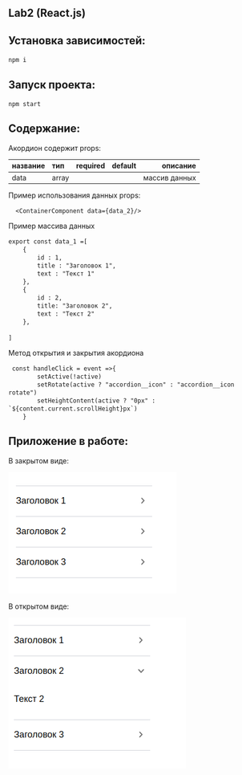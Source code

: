 ## Lab2 (React.js)

## Установка зависимостей:
```
npm i
```

## Запуск проекта:
```
npm start
```

## Содержание:
Акордион содержит props:

название | тип   | required | default | описание
:--------|:------|:--------:|:-------:|--------:
data | array |  | | массив данных


Пример использования данных props:

```react
  <ContainerComponent data={data_2}/>
```

Пример массива данных
```react
export const data_1 =[
    {
        id : 1,
        title : "Заголовок 1",
        text : "Текст 1"
    },
    {
        id : 2,
        title: "Заголовок 2",
        text : "Текст 2"
    },

]
```

Метод открытия и закрытия акордиона
```react
 const handleClick = event =>{
        setActive(!active)
        setRotate(active ? "accordion__icon" : "accordion__icon rotate")
        setHeightContent(active ? "0px" : `${content.current.scrollHeight}px`)
    }
```


## Приложение в работе:

В закрытом виде:

![Акордион закрыт](./app/img/webVsuCloseExample.png)

В открытом виде:

![Акордион открыт](./app/img/webVsuOpenExample.png)